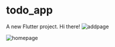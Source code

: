 # todo_app

A new Flutter project.
Hi there!
![addpage](file:///C:/Users/kntur/Desktop/addpage.png)

![homepage](file:///C:/Users/kntur/Desktop/home.png)
